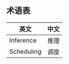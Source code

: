 <!--Copyright © Microsoft Corporation. All rights reserved.
  适用于[License](https://github.com/YanjieGao/AI-System/blob/main/LICENSE)版权许可-->

## 术语表

|英文|中文|
|---|---|
|Inference|推理|
|Scheduling|调度|

